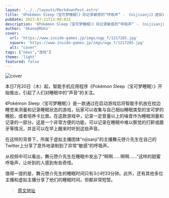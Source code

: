 ```yaml
---
layout: '../../layouts/MarkdownPost.astro'
title: '《Pokémon Sleep（宝可梦睡眠）》将记录敏感的“呼吸声” - 《nijisanji》虚拟YouTuber“舞元啓介”分享睡眠'
pubDate: 2023-07-21T13:00:03Z
description: '《Pokémon Sleep（宝可梦睡眠）》将记录敏感的“呼吸声” - 《nijisanji》虚拟YouTuber“舞元啓介”分享睡眠'
author: 'Okano@RUGs'
cover:
  url: 'https://www.inside-games.jp/imgs/ogp_f/1217285.jpg'
  square: 'https://www.inside-games.jp/imgs/ogp_f/1217285.jpg'
  alt: "cover"
tags: ["news","游戏"]
theme: 'light'
featured: false
---
```


![cover](https://www.inside-games.jp/imgs/ogp_f/1217285.jpg)

本日7月20日（木）起，智能手机应用程序《Pokémon Sleep（宝可梦睡眠）》开始推出，引起了人们对睡眠中的“声音”的关注。

《Pokémon Sleep（宝可梦睡眠）》是一款通过在启动游戏后将智能手机放在枕边睡觉来测量和记录睡眠状态的游戏，玩家可以收集与自己相似睡眠类型的宝可梦的睡脸，或者培养卡比兽。在这款游戏中，记录一定音量以上的噪音作为睡眠测量和记录的一部分。这是一个非常方便的功能，可以记录在睡眠中难以察觉的打鼾或磨牙等情况，并且可以在早上醒来时听到这些声音。

在这样的背景下，所属于虚拟主播团体“nijisanji”的主播舞元啓介先生在自己的Twitter上分享了意外地录制到了异常“敏感”的呼吸声。

从视频中可以看出，舞元啓介先生在睡眠中发出了“啊啊……啊啊……”这样的甜蜜呼吸声，让听到的人感到有些奇怪。

值得一提的是，舞元啓介先生的睡眠时间只有3小时33分钟。此外，还有其他多位主播和虚拟主播分享了他们的睡眠时间，但都非常短暂。

>[原文地址](https://www.inside-games.jp/article/2023/07/21/147332.html)  